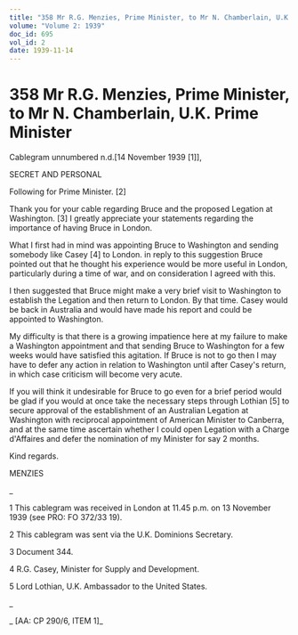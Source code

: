 ```yaml
---
title: "358 Mr R.G. Menzies, Prime Minister, to Mr N. Chamberlain, U.K. Prime Minister"
volume: "Volume 2: 1939"
doc_id: 695
vol_id: 2
date: 1939-11-14
---
```


# 358 Mr R.G. Menzies, Prime Minister, to Mr N. Chamberlain, U.K. Prime Minister

Cablegram unnumbered n.d.[14 November 1939 [1]],

SECRET AND PERSONAL

Following for Prime Minister. [2]

Thank you for your cable regarding Bruce and the proposed Legation at Washington. [3] I greatly appreciate your statements regarding the importance of having Bruce in London.

What I first had in mind was appointing Bruce to Washington and sending somebody like Casey [4] to London. in reply to this suggestion Bruce pointed out that he thought his experience would be more useful in London, particularly during a time of war, and on consideration I agreed with this.

I then suggested that Bruce might make a very brief visit to Washington to establish the Legation and then return to London. By that time. Casey would be back in Australia and would have made his report and could be appointed to Washington.

My difficulty is that there is a growing impatience here at my failure to make a Washington appointment and that sending Bruce to Washington for a few weeks would have satisfied this agitation. If Bruce is not to go then I may have to defer any action in relation to Washington until after Casey's return, in which case criticism will become very acute.

If you will think it undesirable for Bruce to go even for a brief period would be glad if you would at once take the necessary steps through Lothian [5] to secure approval of the establishment of an Australian Legation at Washington with reciprocal appointment of American Minister to Canberra, and at the same time ascertain whether I could open Legation with a Charge d'Affaires and defer the nomination of my Minister for say 2 months.

Kind regards.

MENZIES

_

1 This cablegram was received in London at 11.45 p.m. on 13 November 1939 (see PRO: FO 372/33 19).

2 This cablegram was sent via the U.K. Dominions Secretary.

3 Document 344.

4 R.G. Casey, Minister for Supply and Development.

5 Lord Lothian, U.K. Ambassador to the United States.

_

_ [AA: CP 290/6, ITEM 1]_
